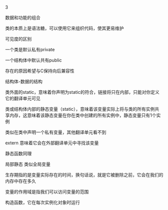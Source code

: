 3

数据和功能的组合

类的本质上是语法糖，可以使用它来组织代码，使其更易维护



可见度的区别

一个类是默认私有private

一个结构体中默认共有public

存在的原因希望与C保持向后兼容性

结构体-数据的结构



类外面的static，意味着你声明为static的符合，链接将只在内部，只能对你定义它的翻译单元可见

类或结构体内部的静态变量（static），意味着该变量实际上将与类的所有实例共享内存，这意味着该静态变量在你在类中创建的所有实例中，静态变量只有1个实例

类似在类中声明一个私有变量，其他翻译单元看不到

extern 意味着它会在外部翻译单元中寻找该变量 

静态函数同理



局部静态 类似全局变量

生存期指的是变量实际存在的时间，换句话说，就是它被删除之前，它会在我们的内存中存在多久

变量的作用域是指我们可以访问变量的范围



构造函数，它在每次实例化对象时运行